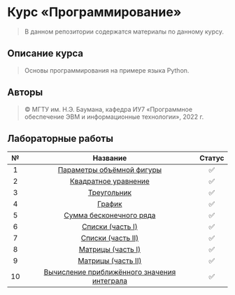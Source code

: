 # Курс «Программирование»

> В данном репозитории содержатся материалы по данному курсу.

## Описание курса

> Основы программирования на примере языка Python.

## Авторы

> © МГТУ им. Н.Э. Баумана, кафедра ИУ7 «Программное обеспечение ЭВМ и информационные технологии», 2022 г.

## Лабораторные работы

| №  |                                                                  Название                                                                  |  Статус   | 
|:--:|:------------------------------------------------------------------------------------------------------------------------------------------:|:---------:|
| 1  |          [Параметры объёмной фигуры](https://github.com/Kori-Tamashi/bmstu/tree/first_semester/first_semester/programming/lab_01)          |    ✅    | 
| 2  |            [Квадратное уравнение](https://github.com/Kori-Tamashi/bmstu/tree/first_semester/first_semester/programming/lab_02)             |    ✅    | 
| 3  |                 [Треугольник](https://github.com/Kori-Tamashi/bmstu/tree/first_semester/first_semester/programming/lab_03)                 |    ✅    | 
| 4  |                   [График](https://github.com/Kori-Tamashi/bmstu/tree/first_semester/first_semester/programming/lab_04)                    |    ✅    |
| 5  |           [Сумма бесконечного ряда](https://github.com/Kori-Tamashi/bmstu/tree/first_semester/first_semester/programming/lab_05)           |    ✅    |
| 6  |              [Cписки (часть I)](https://github.com/Kori-Tamashi/bmstu/tree/first_semester/first_semester/programming/lab_06)               |    ✅    |
| 7  |              [Cписки (часть II)](https://github.com/Kori-Tamashi/bmstu/tree/first_semester/first_semester/programming/lab_07)              |    ✅    |
| 8  |              [Матрицы (часть I)](https://github.com/Kori-Tamashi/bmstu/tree/first_semester/first_semester/programming/lab_08)              |    ✅    |
| 9  |             [Матрицы (часть II)](https://github.com/Kori-Tamashi/bmstu/tree/first_semester/first_semester/programming/lab_09)              |    ✅    |
| 10 | [Вычисление приближённого значения интеграла](https://github.com/Kori-Tamashi/bmstu/tree/first_semester/first_semester/programming/lab_10) |    ✅    |